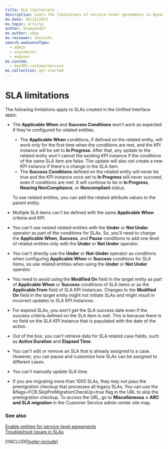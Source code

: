```yaml
---
title: SLA limitations
description: Learn the limitations of service-level agreements in Dynamics 365 Customer Service.
ms.date: 10/12/2023
ms.topic: article
author: Soumyasd27
ms.author: sdas
ms.reviewer: shujoshi
search.audienceType: 
  - admin
  - customizer
  - enduser
ms.custom: 
  - dyn365-customerservice
ms.collection: get-started
---
```


# SLA limitations

The following limitations apply to SLAs created in the Unified Interface apps:

- The **Applicable When** and **Success Conditions** won't work as expected if they're configured for related entities.

    - The **Applicable When** conditions, if defined on the related entity, will work only for the first time when the conditions are met, and the KPI instance will be set to **In Progress**. After that, any update to the related entity won't cancel the existing KPI instance if the conditions of the same SLA item are false. The update will also not create a new KPI instance if there's a change in the SLA item.
    - The **Success Conditions** defined on the related entity will never be true and the KPI instance once set to **In Progress** will never succeed, even if conditions are met. It will continue to be in **In Progress**, **Nearing NonCompliance**, or **Noncompliant** status.

    To use related entities, you can add the related attribute values to the parent entity.
    
- Multiple SLA items can't be defined with the same **Applicable When** criteria and KPI.
- You can’t use nested related entities with the **Under** or **Not Under** operator as part of the conditions for SLAs. So, you'll need to change the **Applicable When**, **Success**, and **Pause** conditions to add one level of related entities only with the **Under** or **Not Under** operator.
- You can’t directly use the **Under** or **Not-Under** operator as conditions when configuring **Applicable When** or **Success** conditions for SLA items, so use related entities when using the **Under** or **Not Under** operator.
- You need to avoid using the **Modified On** field in the target entity as part of **Applicable When** or **Success** conditions of SLA items or as the **Applicable From** field of SLA KPI instances. Changes to the **Modified On** field in the target entity might not initiate SLAs and might result in incorrect updates to SLA KPI instances.
- For expired SLAs, you won’t get the SLA success date even if the success criteria defined on the SLA Item is met. This is because there is no field on the SLA KPI Instance that is populated with the date of the action.
- Out of the box, you can’t retrieve data for SLA related case fields, such as **Active Duration** and **Elapsed Time**.
- You can't edit or remove an SLA that is already assigned to a case. However, you can pause and customize how SLAs can be assigned to different cases.
- You can’t manually update SLA time.
- If you are migrating more than 1000 SLAs, they may not pass the premigration checkup that processes all legacy SLAs. You can use the &flags=FCB.SkipPreMigrationCheckUp=true flag in the URL to skip the premigration checkup. To access the URL, go to **Miscellaneous** **>** **ARC and SLA migration** in the Customer Service admin center site map.

### See also

[Enable entities for service-level agreements](enable-entities-service-level-agreements.md)  
[Troubleshoot issues in SLAs](troubleshoot-sla-issues.md)  


[!INCLUDE[footer-include](../includes/footer-banner.md)]
